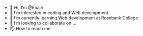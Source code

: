 - 👋 Hi, I’m @Enajh
- 👀 I’m interested in coding and Web development 
- 🌱 I’m currently learning Web development at Rosebank College
- 💞️ I’m looking to collaborate on ...
- 📫 How to reach me 

<!---
Enajh/Enajh is a ✨ special ✨ repository because its `README.md` (this file) appears on your GitHub profile.
You can click the Preview link to take a look at your changes.
--->
